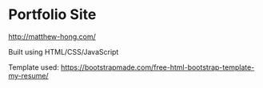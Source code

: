 # Portfolio Site

http://matthew-hong.com/

Built using HTML/CSS/JavaScript

Template used: https://bootstrapmade.com/free-html-bootstrap-template-my-resume/

